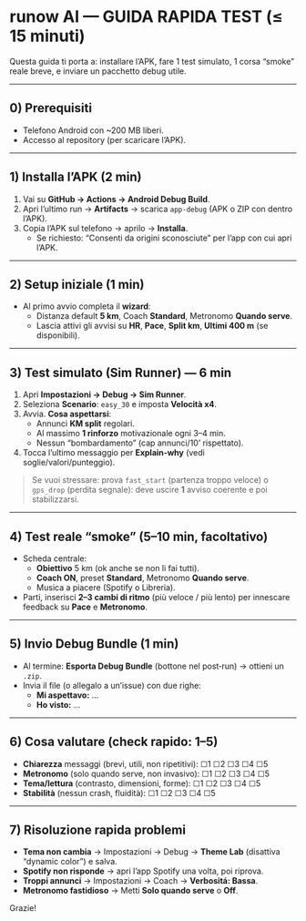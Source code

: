 # runow AI — GUIDA RAPIDA TEST (≤ 15 minuti)

Questa guida ti porta a: installare l’APK, fare 1 test simulato, 1 corsa “smoke” reale breve, e inviare un pacchetto debug utile.

---

## 0) Prerequisiti
- Telefono Android con ~200 MB liberi.
- Accesso al repository (per scaricare l’APK).

---

## 1) Installa l’APK (2 min)
1. Vai su **GitHub → Actions → Android Debug Build**.
2. Apri l’ultimo run → **Artifacts** → scarica `app-debug` (APK o ZIP con dentro l’APK).
3. Copia l’APK sul telefono → aprilo → **Installa**.
   - Se richiesto: “Consenti da origini sconosciute” per l’app con cui apri l’APK.

---

## 2) Setup iniziale (1 min)
- Al primo avvio completa il **wizard**:
  - Distanza default **5 km**, Coach **Standard**, Metronomo **Quando serve**.
  - Lascia attivi gli avvisi su **HR**, **Pace**, **Split km**, **Ultimi 400 m** (se disponibili).

---

## 3) Test **simulato** (Sim Runner) — 6 min
1. Apri **Impostazioni → Debug → Sim Runner**.
2. Seleziona **Scenario**: `easy_30` e imposta **Velocità x4**.
3. Avvia. **Cosa aspettarsi**:
   - Annunci **KM split** regolari.
   - Al massimo **1 rinforzo** motivazionale ogni 3–4 min.
   - Nessun “bombardamento” (cap annunci/10’ rispettato).
4. Tocca l’ultimo messaggio per **Explain‑why** (vedi soglie/valori/punteggio).

> Se vuoi stressare: prova `fast_start` (partenza troppo veloce) o `gps_drop` (perdita segnale): deve uscire **1** avviso coerente e poi stabilizzarsi.

---

## 4) Test **reale** “smoke” (5–10 min, facoltativo)
- Scheda centrale:
  - **Obiettivo** 5 km (ok anche se non li fai tutti).
  - **Coach ON**, preset **Standard**, Metronomo **Quando serve**.
  - Musica a piacere (Spotify o Libreria).
- Parti, inserisci **2–3 cambi di ritmo** (più veloce / più lento) per innescare feedback su **Pace** e **Metronomo**.

---

## 5) Invio **Debug Bundle** (1 min)
- Al termine: **Esporta Debug Bundle** (bottone nel post‑run) → ottieni un `.zip`.
- Invia il file (o allegalo a un’issue) con due righe:
  - **Mi aspettavo:** …
  - **Ho visto:** …

---

## 6) Cosa valutare (check rapido: 1–5)
- **Chiarezza** messaggi (brevi, utili, non ripetitivi): ☐1 ☐2 ☐3 ☐4 ☐5  
- **Metronomo** (solo quando serve, non invasivo): ☐1 ☐2 ☐3 ☐4 ☐5  
- **Tema/lettura** (contrasto, dimensioni, forme): ☐1 ☐2 ☐3 ☐4 ☐5  
- **Stabilità** (nessun crash, fluidità): ☐1 ☐2 ☐3 ☐4 ☐5

---

## 7) Risoluzione rapida problemi
- **Tema non cambia** → Impostazioni → Debug → **Theme Lab** (disattiva “dynamic color”) e salva.
- **Spotify non risponde** → apri l’app Spotify una volta, poi riprova.
- **Troppi annunci** → Impostazioni → Coach → **Verbositá: Bassa**.
- **Metronomo fastidioso** → Metti **Solo quando serve** o **Off**.

Grazie!
